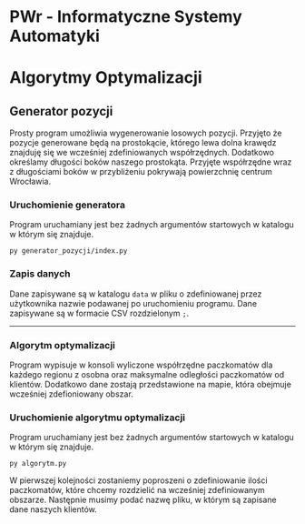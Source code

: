 # PWr - Informatyczne Systemy Automatyki 
# Algorytmy Optymalizacji

## Generator pozycji
Prosty program umożliwia wygenerowanie losowych pozycji. Przyjęto że pozycje generowane będą na prostokącie, którego lewa dolna krawędz znajduję się we wcześniej zdefiniowanych współrzędnych. Dodatkowo określamy długości boków naszego prostokąta. Przyjęte współrzędne wraz z długościami boków w przybliżeniu pokrywają powierzchnię centrum Wrocławia.

### Uruchomienie generatora
Program uruchamiany jest bez żadnych argumentów startowych w katalogu w którym się znajduje.
```
py generator_pozycji/index.py 
```
### Zapis danych
Dane zapisywane są w katalogu ``data`` w pliku o zdefiniowanej przez użytkownika nazwie podawanej po uruchomieniu programu. Dane zapisywane są w formacie CSV rozdzielonym ``;``.

---
### Algorytm optymalizacji
Program wypisuje w konsoli wyliczone współrzędne paczkomatów dla każdego regionu z osobna oraz maksymalne odległości paczkomatów od klientów. Dodatkowo dane zostają przedstawione na mapie, która obejmuje wcześniej zdefioniowany obszar.

### Uruchomienie algorytmu optymalizacji
Program uruchamiany jest bez żadnych argumentów startowych w katalogu w którym się znajduje.
```
py algorytm.py 
```
W pierwszej kolejności zostaniemy poproszeni o zdefiniowanie ilości paczkomatów, które chcemy rozdzielić na wcześniej zdefiniowanym obszarze. Następnie musimy podać nazwę pliku, w którym są zapisane dane naszych klientów.